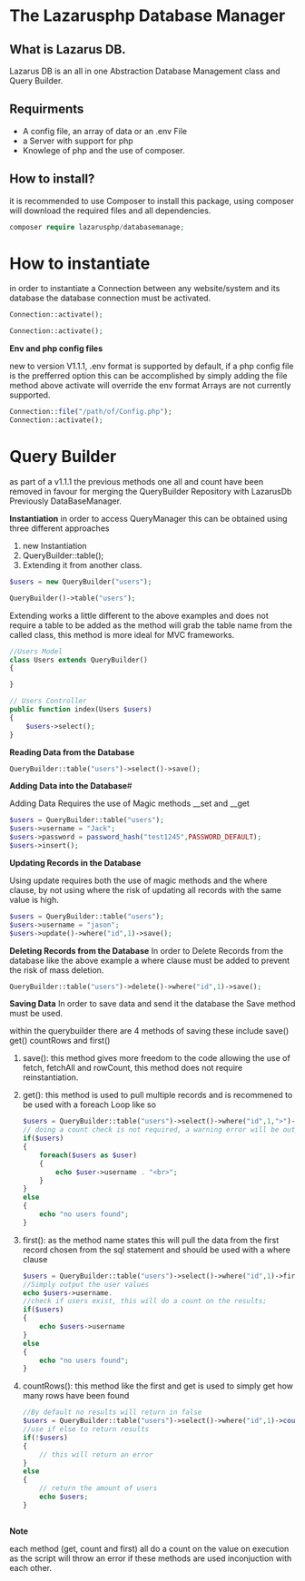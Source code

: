 # The Lazarusphp  Database Manager

## What is Lazarus DB.
 Lazarus DB is an all in one Abstraction Database Management class and Query Builder.

## Requirments
* A config file, an array of data or an .env File
* a Server with support for php
* Knowlege of php and the use of composer.

## How to install?
it is recommended to use Composer to install 
this package, using composer will download the required files and all dependencies.
```php
composer require lazarusphp/databasemanage;
```

# How to instantiate
in order to instantiate a Connection between any website/system and its database the database connection must be activated.

```php
Connection::activate();
```


```php
Connection::activate();
```
**Env and php config files**

new to version V1.1.1, .env format is supported by default, if a php config file is the prefferred option this can be accomplished by simply adding the file method above activate will override the env format Arrays are not currently supported.

```php
Connection::file("/path/of/Config.php");
Connection::activate();
```

# Query Builder
 
as part of a v1.1.1 the previous methods one all and count have been removed in favour for merging the QueryBuilder Repository with LazarusDb Previously DataBaseManager.


**Instantiation**
in order to access QueryManager this can be obtained using three different approaches 

1. new Instantiation
2. QueryBuilder::table();
3. Extending it from another class.

```php
$users = new QueryBuilder("users");
```
```php
QueryBuilder()->table("users");
```
Extending works a little different to the above examples and does not require a table to be added as the method will grab the table name from the called class, this method is more ideal for MVC frameworks.

```php
//Users Model
class Users extends QueryBuilder()
{

}

// Users Controller
public function index(Users $users)
{
    $users->select();
}
```

**Reading Data from the Database**

```php
QueryBuilder::table("users")->select()->save();
```

**Adding Data into the Database**#

Adding Data Requires the use of Magic methods __set and __get
```php
$users = QueryBuilder::table("users");
$users->username = "Jack";
$users->password = password_hash("test1245",PASSWORD_DEFAULT);
$users->insert();
```

**Updating Records in the Database**

Using update requires both the use of magic methods and the where clause, by not using where the risk of updating all records with the same value is high.

```php
$users = QueryBuilder::table("users");
$users->username = "jason";
$users->update()->where("id",1)->save();
```

**Deleting Records from the Database**
In order to Delete Records from the database like the above example a where clause must be added to prevent the risk of mass deletion.

```php
QueryBuilder::table("users")->delete()->where("id",1)->save();
```

**Saving Data**
In order to save data and send it the database the Save method must be used.

within the querybuilder there are 4 methods of saving these include save() get() countRows and first()

1. save(): this method gives more freedom to the code allowing the use of fetch, fetchAll and rowCount, this method does not require reinstantiation.

2. get(): this method is used to pull multiple records and is recommened to be used with a foreach Loop like so
    ```php
    $users = QueryBuilder::table("users")->select()->where("id",1,">")->get();
    // doing a count check is not required, a warning error will be outputted itself naturally
    if($users)
    {
        foreach($users as $user)
        {
            echo $user->username . "<br>";
        }
    }
    else
    {
        echo "no users found";
    }
 
    ```

3. first(): as the method name states this will pull the data from the first record chosen from the sql statement and should be used with a where clause

    ```php
    $users = QueryBuilder::table("users")->select()->where("id",1)->first();
    //Simply output the user values
    echo $users->username.
    //check if users exist, this will do a count on the results;
    if($users)
    {
        echo $users->username
    }
    else
    {
        echo "no users found";
    }

    ```
 4. countRows(): this method like the first and get is used to simply get how many rows have been found

    ```php
    //By default no results will return in false
    $users = QueryBuilder::table("users")->select()->where("id",1)->count();
    //use if else to return results
    if(!$users)
    {
        // this will return an error
    }
    else
    {
        // return the amount of users
        echo $users;
    }
        
    ```
**Note**

each method (get, count and first) all do a count on the value on execution as the script will throw an error if these methods are used inconjuction with each other.




